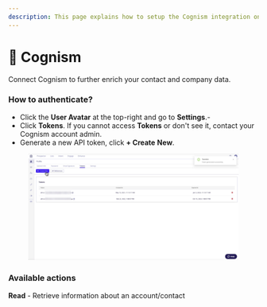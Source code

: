 ```yaml
---
description: This page explains how to setup the Cognism integration on Cargo.
---
```


# 🔭 Cognism

Connect Cognism to further enrich your contact and company data.

### How to authenticate?

* Click the **User Avatar** at the top-right and go to **Settings**.-
* Click **Tokens**. If you cannot access **Tokens** or don't see it, contact your Cognism account admin.
* Generate a new API token, click **+ Create** **New**.

<figure><img src="../../.gitbook/assets/Screenshot 2023-05-08 at 1.19.03 PM.png" alt=""><figcaption></figcaption></figure>

### Available actions

**Read** - Retrieve information about an account/contact

